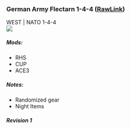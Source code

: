 ### German Army Flectarn 1-4-4  ([RawLink](https://raw.githubusercontent.com/reptiloids/Gear_Kits_Collection/master/West/German%20Army%201-4-4/Kits%20Bundeswehr%20Flectarn.sqf))
WEST | NATO 1-4-4 
<br />
<img src="https://github.com/reptiloids/Gear_Kits_Collection/raw/master/West/German%20Army%201-4-4/Overview.jpg" />

##### Mods:
- RHS
- CUP
- ACE3

##### Notes:
- Randomized gear
- Night Items

##### Revision 1
